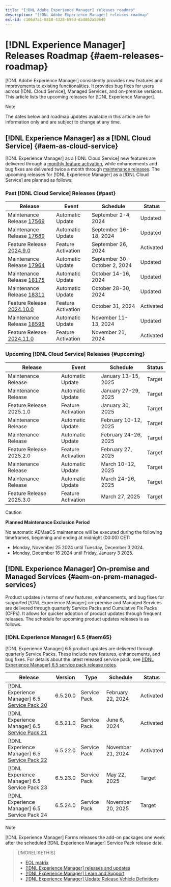 ```yaml
---
title: "[!DNL Adobe Experience Manager] releases roadmap"
description: "[!DNL Adobe Experience Manager] releases roadmap"
exl-id: c106d7a1-8810-4328-b99d-dad862a50640
---
```


# [!DNL Experience Manager] Releases Roadmap {#aem-releases-roadmap}

[!DNL Adobe Experience Manager] consistently provides new features and improvements to existing functionalities. It provides bug fixes for users across [!DNL Cloud Service], Managed Services, and on-premise versions. This article lists the upcoming releases for [!DNL Experience Manager].

>[!NOTE]
>
>The dates below and roadmap updates available in this article are for information only and are subject to change at any time.

## [!DNL Experience Manager] as a [!DNL Cloud Service] {#aem-as-cloud-service}

[!DNL Experience Manager] as a [!DNL Cloud Service] new features are delivered through a [monthly feature activation](https://experienceleague.adobe.com/en/docs/experience-manager-cloud-service/content/release-notes/release-notes/release-notes-current), while enhancements and bug fixes are delivered twice a month through [maintenance releases](https://experienceleague.adobe.com/en/docs/experience-manager-cloud-service/content/release-notes/maintenance/latest).
The upcoming releases for [!DNL Experience Manager] as a [!DNL Cloud Service] are planned as follows:

### Past [!DNL Cloud Service] Releases {#past}

| Release |Event |Schedule |Status |
|---|---|---|---|
| Maintenance Release [17569](https://experienceleague.adobe.com/en/docs/experience-manager-cloud-service/content/release-notes/maintenance/2024/2024-9-0#release-17569)|Automatic Update|September 2-4, 2024|Updated|
| Maintenance Release [17689](https://experienceleague.adobe.com/en/docs/experience-manager-cloud-service/content/release-notes/maintenance/2024/2024-9-0#release-17689)|Automatic Update|September 16-18, 2024|Updated|
| Feature Release [2024.9.0](https://experienceleague.adobe.com/en/docs/experience-manager-cloud-service/content/release-notes/release-notes/2024/release-notes-2024-9-0)|Feature Activation|September 26, 2024 |Activated|
| Maintenance Release [17964](https://experienceleague.adobe.com/en/docs/experience-manager-cloud-service/content/release-notes/maintenance/2024/2024-10-0#release-17964)|Automatic Update|September 30 - October 2, 2024|Updated|
| Maintenance Release [18175](https://experienceleague.adobe.com/en/docs/experience-manager-cloud-service/content/release-notes/maintenance/2024/2024-10-0#release-18175)|Automatic Update|October 14-16, 2024|Updated|
| Maintenance Release [18311](https://experienceleague.adobe.com/en/docs/experience-manager-cloud-service/content/release-notes/maintenance/2024/2024-10-0#18311)|Automatic Update|October 28-30, 2024|Updated|
| Feature Release [2024.10.0](https://experienceleague.adobe.com/en/docs/experience-manager-cloud-service/content/release-notes/release-notes/2024/release-notes-2024-10-0)|Feature Activation|October 31, 2024 |Activated|
| Maintenance Release [18598](https://experienceleague.adobe.com/en/docs/experience-manager-cloud-service/content/release-notes/maintenance/latest)|Automatic Update|November 11-13, 2024|Updated|
| Feature Release [2024.11.0](https://experienceleague.adobe.com/en/docs/experience-manager-cloud-service/content/release-notes/release-notes/release-notes-current) |Feature Activation|November 21, 2024 |Activated|

### Upcoming [!DNL Cloud Service] Releases {#upcoming}

| Release |Event |Schedule |Status |
|---|---|---|---|
| Maintenance Release|Automatic Update|January 13-15, 2025|Target|
| Maintenance Release|Automatic Update|January 27-29, 2025|Target|
| Feature Release 2025.1.0 |Feature Activation|January 30, 2025 |Target|
| Maintenance Release|Automatic Update|February 10-12, 2025|Target|
| Maintenance Release|Automatic Update|February 24-26, 2025|Target|
| Feature Release 2025.2.0 |Feature Activation|February 27, 2025 |Target|
| Maintenance Release|Automatic Update|March 10-12, 2025|Target|
| Maintenance Release|Automatic Update|March 24-26, 2025|Target|
| Feature Release 2025.3.0 |Feature Activation|March 27, 2025 |Target|

>[!CAUTION]
>
>**Planned Maintenance Exclusion Period**
>
> No automatic AEMaaCS maintenance will be executed during the following timeframes, beginning and ending at midnight (00:00) CET:
>
>* Monday, November 25 2024 until Tuesday, December 3 2024.
>* Monday, December 16 2024 until Friday, January 3 2025.

## [!DNL Experience Manager] On-premise and Managed Services {#aem-on-prem-managed-services}

Product updates in terms of new features, enhancements, and bug fixes for supported [!DNL Experience Manager] on-premise and Managed Services are delivered through quarterly Service Packs and Cumulative Fix Packs (CFPs). It allows for quicker adoption of product updates through frequent releases. The schedule for upcoming product updates releases is as follows.

### [!DNL Experience Manager] 6.5 {#aem65}

[!DNL Experience Manager] 6.5 product updates are delivered through quarterly Service Packs. These include new features, enhancements, and bug fixes. For details about the latest released service pack, see [[!DNL Experience Manager] 6.5 service pack release notes](https://experienceleague.adobe.com/en/docs/experience-manager-65/content/release-notes/release-notes).

| Release | Version | Type | Schedule | Status |
|---|---|---|---|---|
| [!DNL Experience Manager] 6.5 [Service Pack 20](https://experienceleague.adobe.com/en/docs/experience-manager-65/content/release-notes/service-pack/6-5-20)|6.5.20.0 | Service Pack | February 22, 2024 | Activated |
| [!DNL Experience Manager] 6.5 [Service Pack 21](https://experienceleague.adobe.com/en/docs/experience-manager-65/content/release-notes/service-pack/6-5-21) |6.5.21.0 | Service Pack | June 6, 2024 | Activated |
| [!DNL Experience Manager] 6.5 [Service Pack 22](https://experienceleague.adobe.com/en/docs/experience-manager-65/content/release-notes/release-notes) |6.5.22.0 | Service Pack | November 21, 2024 | Activated |
| [!DNL Experience Manager] 6.5 Service Pack 23 |6.5.23.0 | Service Pack | May 22, 2025 | Target |
| [!DNL Experience Manager] 6.5 Service Pack 24 |6.5.24.0 | Service Pack | November 20, 2025 | Target |

>[!NOTE]
>
>[!DNL Experience Manager] Forms releases the add-on packages one week after the scheduled [!DNL Experience Manager] Service Pack release date.

>[!MORELIKETHIS]
>
>* [EOL matrix](https://helpx.adobe.com/support/programs/eol-matrix.html)
>* [[!DNL Experience Manager] releases and updates](https://experienceleague.adobe.com/en/docs/experience-manager-release-information/aem-release-updates/aem-releases-updates)
>* [[!DNL Experience Manager] Learn and Support](https://experienceleague.adobe.com/en/docs/experience-manager-cloud-service)
>* [[!DNL Experience Manager] Update Release Vehicle Definitions](/help/using/update-release-vehicle-definitions.md)
